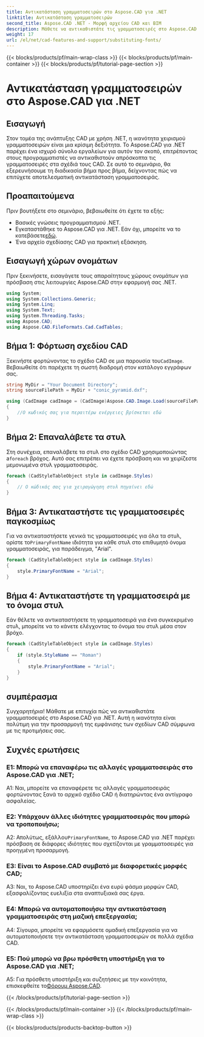 ```yaml
---
title: Αντικατάσταση γραμματοσειρών στο Aspose.CAD για .NET
linktitle: Αντικατάσταση γραμματοσειρών
second_title: Aspose.CAD .NET - Μορφή αρχείου CAD και BIM
description: Μάθετε να αντικαθιστάτε τις γραμματοσειρές στο Aspose.CAD για το .NET χωρίς κόπο. Ακολουθήστε τον βήμα προς βήμα οδηγό μας για αποτελεσματική προσαρμογή γραμματοσειράς στα σχέδιά σας CAD.
weight: 17
url: /el/net/cad-features-and-support/substituting-fonts/
---
```


{{< blocks/products/pf/main-wrap-class >}}
{{< blocks/products/pf/main-container >}}
{{< blocks/products/pf/tutorial-page-section >}}

# Αντικατάσταση γραμματοσειρών στο Aspose.CAD για .NET

## Εισαγωγή

Στον τομέα της ανάπτυξης CAD με χρήση .NET, η ικανότητα χειρισμού γραμματοσειρών είναι μια κρίσιμη δεξιότητα. Το Aspose.CAD για .NET παρέχει ένα ισχυρό σύνολο εργαλείων για αυτόν τον σκοπό, επιτρέποντας στους προγραμματιστές να αντικαθιστούν απρόσκοπτα τις γραμματοσειρές στα σχέδιά τους CAD. Σε αυτό το σεμινάριο, θα εξερευνήσουμε τη διαδικασία βήμα προς βήμα, δείχνοντας πώς να επιτύχετε αποτελεσματική αντικατάσταση γραμματοσειράς.

## Προαπαιτούμενα

Πριν βουτήξετε στο σεμινάριο, βεβαιωθείτε ότι έχετε τα εξής:

- Βασικές γνώσεις προγραμματισμού .NET.
-  Εγκαταστάθηκε το Aspose.CAD για .NET. Εάν όχι, μπορείτε να το κατεβάσετε[εδώ](https://releases.aspose.com/cad/net/).
- Ένα αρχείο σχεδίασης CAD για πρακτική εξάσκηση.

## Εισαγωγή χώρων ονομάτων

Πριν ξεκινήσετε, εισαγάγετε τους απαραίτητους χώρους ονομάτων για πρόσβαση στις λειτουργίες Aspose.CAD στην εφαρμογή σας .NET.

```csharp
using System;
using System.Collections.Generic;
using System.Linq;
using System.Text;
using System.Threading.Tasks;
using Aspose.CAD;
using Aspose.CAD.FileFormats.Cad.CadTables;
```

## Βήμα 1: Φόρτωση σχεδίου CAD

 Ξεκινήστε φορτώνοντας το σχέδιο CAD σε μια παρουσία του`CadImage`. Βεβαιωθείτε ότι παρέχετε τη σωστή διαδρομή στον κατάλογο εγγράφων σας.

```csharp
string MyDir = "Your Document Directory";
string sourceFilePath = MyDir + "conic_pyramid.dxf";

using (CadImage cadImage = (CadImage)Aspose.CAD.Image.Load(sourceFilePath))
{
    //Ο κωδικός σας για περαιτέρω ενέργειες βρίσκεται εδώ
}
```

## Βήμα 2: Επαναλάβετε τα στυλ

 Στη συνέχεια, επαναλάβετε τα στυλ στο σχέδιο CAD χρησιμοποιώντας a`foreach` βρόχος. Αυτό σας επιτρέπει να έχετε πρόσβαση και να χειρίζεστε μεμονωμένα στυλ γραμματοσειράς.

```csharp
foreach (CadStyleTableObject style in cadImage.Styles)
{
    // Ο κώδικάς σας για χειραγώγηση στυλ πηγαίνει εδώ
}
```

## Βήμα 3: Αντικαταστήστε τις γραμματοσειρές παγκοσμίως

 Για να αντικαταστήσετε γενικά τις γραμματοσειρές για όλα τα στυλ, ορίστε το`PrimaryFontName` ιδιότητα για κάθε στυλ στο επιθυμητό όνομα γραμματοσειράς, για παράδειγμα, "Arial".

```csharp
foreach (CadStyleTableObject style in cadImage.Styles)
{
    style.PrimaryFontName = "Arial";
}
```

## Βήμα 4: Αντικαταστήστε τη γραμματοσειρά με το όνομα στυλ

Εάν θέλετε να αντικαταστήσετε τη γραμματοσειρά για ένα συγκεκριμένο στυλ, μπορείτε να το κάνετε ελέγχοντας το όνομα του στυλ μέσα στον βρόχο.

```csharp
foreach (CadStyleTableObject style in cadImage.Styles)
{
    if (style.StyleName == "Roman")
    {
        style.PrimaryFontName = "Arial";
    }
}
```

## συμπέρασμα

Συγχαρητήρια! Μάθατε με επιτυχία πώς να αντικαθιστάτε γραμματοσειρές στο Aspose.CAD για .NET. Αυτή η ικανότητα είναι πολύτιμη για την προσαρμογή της εμφάνισης των σχεδίων CAD σύμφωνα με τις προτιμήσεις σας.

## Συχνές ερωτήσεις

### Ε1: Μπορώ να επαναφέρω τις αλλαγές γραμματοσειράς στο Aspose.CAD για .NET;

A1: Ναι, μπορείτε να επαναφέρετε τις αλλαγές γραμματοσειράς φορτώνοντας ξανά το αρχικό σχέδιο CAD ή διατηρώντας ένα αντίγραφο ασφαλείας.

### Ε2: Υπάρχουν άλλες ιδιότητες γραμματοσειράς που μπορώ να τροποποιήσω;

Α2: Απολύτως, εξάλλου`PrimaryFontName`, το Aspose.CAD για .NET παρέχει πρόσβαση σε διάφορες ιδιότητες που σχετίζονται με γραμματοσειρές για προηγμένη προσαρμογή.

### Ε3: Είναι το Aspose.CAD συμβατό με διαφορετικές μορφές CAD;

A3: Ναι, το Aspose.CAD υποστηρίζει ένα ευρύ φάσμα μορφών CAD, εξασφαλίζοντας ευελιξία στα αναπτυξιακά σας έργα.

### Ε4: Μπορώ να αυτοματοποιήσω την αντικατάσταση γραμματοσειράς στη μαζική επεξεργασία;

A4: Σίγουρα, μπορείτε να εφαρμόσετε ομαδική επεξεργασία για να αυτοματοποιήσετε την αντικατάσταση γραμματοσειρών σε πολλά σχέδια CAD.

### Ε5: Πού μπορώ να βρω πρόσθετη υποστήριξη για το Aspose.CAD για .NET;

 A5: Για πρόσθετη υποστήριξη και συζητήσεις με την κοινότητα, επισκεφθείτε το[Φόρουμ Aspose.CAD](https://forum.aspose.com/c/cad/19).


{{< /blocks/products/pf/tutorial-page-section >}}

{{< /blocks/products/pf/main-container >}}
{{< /blocks/products/pf/main-wrap-class >}}

{{< blocks/products/products-backtop-button >}}
